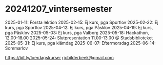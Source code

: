 # 20241207_vintersemester

2025-01-11: Första lektion
2025-02-15: Ej kurs, pga Sportlov
2025-02-22: Ej kurs, pga Sportlov
2025-04-12: Ej kurs, pga Påsklov
2025-04-19: Ej kurs, pga Påsklov
2025-05-03: Ej kurs, pga Valborg
2025-05-18: Hackathon, 12.00-18.00
2025-05-24: Slutpresentation 11.00-13.00 @ Stadsbiblioteket
2025-05-31: Ej kurs, pga klämdag
2025-06-07: Eftermorsdag
2025-06-14: Sommarlov

https://bit.ly/loerdagskurser
rjcbilderbeek@gmail.com
